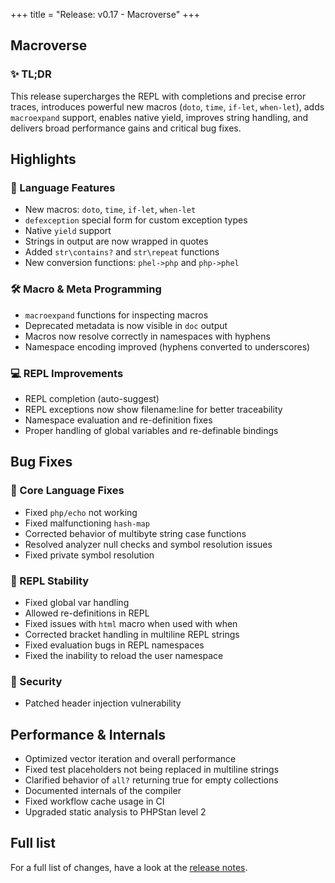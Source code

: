 +++
title = "Release: v0.17 - Macroverse"
+++

## Macroverse

### ✨ TL;DR

This release supercharges the REPL with completions and precise error traces, introduces powerful new macros (`doto`, `time`, `if-let`, `when-let`), adds `macroexpand` support, enables native yield, improves string handling, and delivers broad performance gains and critical bug fixes.

## Highlights

### 🧠 Language Features

- New macros: `doto`, `time`, `if-let`, `when-let`
- `defexception` special form for custom exception types
- Native `yield` support
- Strings in output are now wrapped in quotes
- Added `str\contains?` and `str\repeat` functions
- New conversion functions: `phel->php` and `php->phel`

### 🛠 Macro & Meta Programming

- `macroexpand` functions for inspecting macros
- Deprecated metadata is now visible in `doc` output
- Macros now resolve correctly in namespaces with hyphens
- Namespace encoding improved (hyphens converted to underscores)

### 💻 REPL Improvements

- REPL completion (auto-suggest)
- REPL exceptions now show filename:line for better traceability
- Namespace evaluation and re-definition fixes
- Proper handling of global variables and re-definable bindings

## Bug Fixes

### 🧩 Core Language Fixes

- Fixed `php/echo` not working
- Fixed malfunctioning `hash-map`
- Corrected behavior of multibyte string case functions
- Resolved analyzer null checks and symbol resolution issues
- Fixed private symbol resolution

### 🧷 REPL Stability

- Fixed global var handling
- Allowed re-definitions in REPL
- Fixed issues with `html` macro when used with when
- Corrected bracket handling in multiline REPL strings
- Fixed evaluation bugs in REPL namespaces
- Fixed the inability to reload the user namespace

### 🔐 Security

- Patched header injection vulnerability

## Performance & Internals

- Optimized vector iteration and overall performance
- Fixed test placeholders not being replaced in multiline strings
- Clarified behavior of `all?` returning true for empty collections
- Documented internals of the compiler
- Fixed workflow cache usage in CI
- Upgraded static analysis to PHPStan level 2

## Full list

For a full list of changes, have a look at
the [release notes](https://github.com/phel-lang/phel-lang/releases/tag/v0.17.0).
